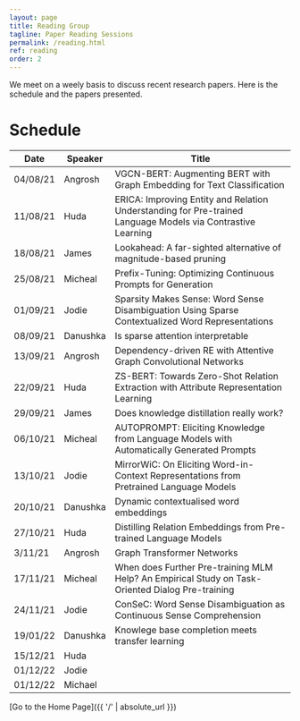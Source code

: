 ```yaml
---
layout: page
title: Reading Group
tagline: Paper Reading Sessions
permalink: /reading.html
ref: reading
order: 2
---
```


We meet on a weely basis to discuss recent research papers. Here is the schedule and the papers presented.

# Schedule

| Date | Speaker | Title |
| ----- | ------- | ----- |
| 04/08/21	| Angrosh |	VGCN-BERT: Augmenting BERT with Graph Embedding for Text Classification |
| 11/08/21	| Huda	| ERICA: Improving Entity and Relation Understanding for Pre-trained Language Models via Contrastive Learning |
| 18/08/21	| James	| Lookahead: A far-sighted alternative of magnitude-based pruning	|
| 25/08/21	| Micheal	| Prefix-Tuning: Optimizing Continuous Prompts for Generation	|
| 01/09/21	| Jodie	| Sparsity Makes Sense: Word Sense Disambiguation Using Sparse Contextualized Word Representations	|
| 08/09/21	| Danushka	| Is sparse attention interpretable	|
| 13/09/21	| Angrosh	| Dependency-driven RE with Attentive Graph Convolutional Networks	|
| 22/09/21	| Huda	| ZS-BERT: Towards Zero-Shot Relation Extraction with Attribute Representation Learning	|
| 29/09/21	| James	| Does knowledge distillation really work?	|
| 06/10/21	| Micheal	| AUTOPROMPT: Eliciting Knowledge from Language Models with Automatically Generated Prompts	|
| 13/10/21	| Jodie	| MirrorWiC: On Eliciting Word-in-Context Representations from Pretrained Language Models	|
| 20/10/21	| Danushka	| Dynamic contextualised word embeddings	|
| 27/10/21	| Huda	| Distilling Relation Embeddings from Pre-trained Language Models	|
| 3/11/21	| Angrosh	| Graph Transformer Networks	|	
| 17/11/21	| Micheal	| When does Further Pre-training MLM Help? An Empirical Study on Task-Oriented Dialog Pre-training	|
| 24/11/21	| Jodie	| ConSeC: Word Sense Disambiguation as Continuous Sense Comprehension	|
| 19/01/22	| Danushka	| Knowlege base completion meets transfer learning	|
| 15/12/21	| Huda	| |	
| 01/12/22	| Jodie	| |	
| 01/12/22	| Michael	| |


[Go to the Home Page]({{ '/' | absolute_url }})
